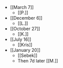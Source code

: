 - [[March 7]]
  - [[P.]]
- [[December 6]]
  - [[L.]]
- [[October 27]]
  - [[K.]]
- [[July 16]]
  - [[Kris]]
- [[January 20]]
  - [[Sebek]]
  - Then 7d later [[M.]] 
